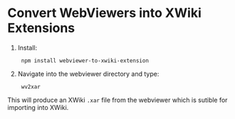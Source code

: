 # Convert WebViewers into XWiki Extensions

1. Install:

        npm install webviewer-to-xwiki-extension

2. Navigate into the webviewer directory and type:

        wv2xar

This will produce an XWiki `.xar` file from the webviewer which is sutible for importing into XWiki.

